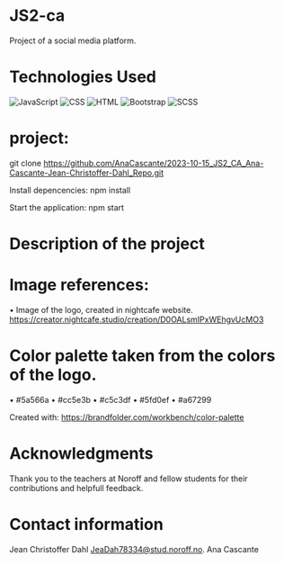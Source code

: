 # JS2-ca

Project  of a social media platform. 


# Technologies Used

 ![JavaScript](https://img.shields.io/badge/JavaScript-ES6-yellow)
 ![CSS](https://img.shields.io/badge/CSS-3-blue)
 ![HTML](https://img.shields.io/badge/HTML-5-orange)
 ![Bootstrap](https://img.shields.io/badge/Bootstrap-4-blueviolet)
 ![SCSS](https://img.shields.io/badge/SCSS-Stylesheet-pink)
 

#  project: 

git clone https://github.com/AnaCascante/2023-10-15_JS2_CA_Ana-Cascante-Jean-Christoffer-Dahl_Repo.git

Install depencencies: 
npm install 

Start the application: 
npm start 


# Description of the project 







# Image references: 

•	Image of the logo, created in nightcafe website. 
https://creator.nightcafe.studio/creation/D0OALsmIPxWEhgvUcMO3



# Color palette taken from the colors of the logo.  

•	#5a566a 
•	#cc5e3b
•	#c5c3df
•	#5fd0ef
•	#a67299

Created with: https://brandfolder.com/workbench/color-palette 


    

# Acknowledgments 

Thank you to the teachers at Noroff and fellow students for their contributions and helpfull feedback. 

# Contact information 

Jean Christoffer Dahl JeaDah78334@stud.noroff.no. 
Ana Cascante 
